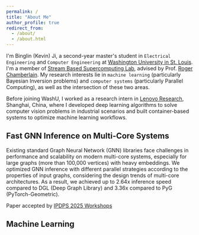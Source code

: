 ```yaml
---
permalink: /
title: "About Me"
author_profile: true
redirect_from: 
  - /about/
  - /about.html
---
```


I'm Binglin (Kevin) Ji, a second-year master's student in `Electrical Engineering` and `Computer Engineering` at [Washington University in St. Louis](https://washu.edu). I'm a member of [Stream Based Supercomputing Lab](https://sbs.wustl.edu), advised by Prof. [Roger Chamberlain](https://www.ccrc.wustl.edu/~roger/). My research interests lie in `machine learning` (particularly Bayesian Inversion problems) and `computer systems` (particularly Parallel Computing), as well as the intersection of these two areas. 

Before joining WashU, I worked as a research intern in [Lenovo Research](https://research.lenovo.com/webapp/view_English/researchField.html), Shanghai, China, where I developed deep learning algorithms to solve computer vision problems in industrial scenarios and built container-based systems to optimize machine learning workflows.



## Fast GNN Inference on Multi-Core Systems

Existing standard Graph Neural Network (GNN) libraries face challenges in performance and scalability on modern multi-core systems, especially for large graphs (more than 100,000 vertices) with heavy embeddings. We optimized GNN inference with different parallel strategies according to the properties of input graphs, considering the design trends of multi-core architectures. As a result, we achieved up to 2.64x inference speed compared to DGL (Deep Graph Library) and 3.36x compared to PyG (PyTorch-Geometric).

Paper accepted by [IPDPS 2025 Workshops](https://www.ipdps.org/ipdps2025/2025-workshops.html)


## Machine Learning







